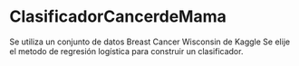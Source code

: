 # ClasificadorCancerdeMama

Se utiliza un conjunto de datos Breast Cancer Wisconsin de Kaggle
Se elije el metodo de regresión logística para construir un clasificador.
